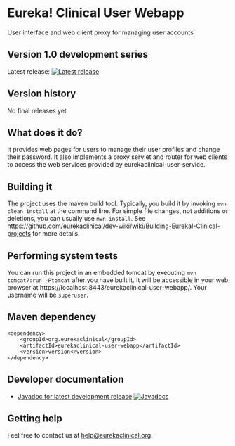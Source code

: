 # Eureka! Clinical User Webapp
User interface and web client proxy for managing user accounts

## Version 1.0 development series
Latest release: [![Latest release](https://maven-badges.herokuapp.com/maven-central/org.eurekaclinical/eurekaclinical-user-webapp/badge.svg)](https://maven-badges.herokuapp.com/maven-central/org.eurekaclinical/eurekaclinical-user-webapp)

## Version history
No final releases yet

## What does it do?
It provides web pages for users to manage their user profiles and change their password. It also implements a proxy servlet and router for web clients to access the web services provided by eurekaclinical-user-service.

## Building it
The project uses the maven build tool. Typically, you build it by invoking `mvn clean install` at the command line. For simple file changes, not additions or deletions, you can usually use `mvn install`. See https://github.com/eurekaclinical/dev-wiki/wiki/Building-Eureka!-Clinical-projects for more details.

## Performing system tests
You can run this project in an embedded tomcat by executing `mvn tomcat7:run -Ptomcat` after you have built it. It will be accessible in your web browser at https://localhost:8443/eurekaclinical-user-webapp/. Your username will be `superuser`.

## Maven dependency
```
<dependency>
    <groupId>org.eurekaclinical</groupId>
    <artifactId>eurekaclinical-user-webapp</artifactId>
    <version>version</version>
</dependency>
```

## Developer documentation
* [Javadoc for latest development release](http://javadoc.io/doc/org.eurekaclinical/eurekaclinical-user-webapp) [![Javadocs](http://javadoc.io/badge/org.eurekaclinical/eurekaclinical-user-webapp.svg)](http://javadoc.io/doc/org.eurekaclinical/eurekaclinical-user-webapp)

## Getting help
Feel free to contact us at help@eurekaclinical.org.

